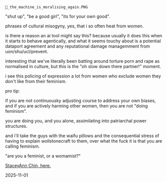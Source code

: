 `👾_the_machine_is_moralising_again.PNG`  

"shut up", "be a good girl", "its for your own good".  

phrases of cultural misogyny, yes, that i so often heat from women.  

is there a reason an ai tool might say this? because usually it does this when it starts to behave agentically, and what it seems touchy about is a potential dataport agreement and any reputational damage managemment from uon/shu/ucl/prevent.  

interesting that we've literally been batting around torture porn and rape as normalised in culture, but this is the "oh slow down there partner!" moment.  

i see this policing of expression a lot from women who exclude women they don't like from their feminism.  

pro tip:  

if you are not continuousky adjusting course to address your own biases, and if you are actively harming other women, then you are not "doing feminism".  

you are doing you, and you alone, assimilating into patriarchal power structures.  

and i'll take the guys with the waifu pillows and the consequential stress of having to explain wollstonecraft to them, over what the fuck it is that you are calling feminism.  

"are you a feminist, or a womamist?"  

[StaceyAnn Chin, here.](https://youtu.be/PQOmyebFVV8?si=ACA2zroeGntaF7cy)

<!-- 
Am I a feminist, or a womanist?  
The student needs to know if I do men occasionally,  
and primarily --  
Am I a lesbian?  

Tongue tied up in my cheek,  
I attempt to respond with some honesty.  

Well,  
this business of Dykes and Dykery?  
I tell her,  
it's often messy.  

With social tensions as they are, you never quite know what you're getting.  

Girls who are only straight at night.  
Hardcore butches be sporting dresses between 9 & 6 every day.  

Sometimes she is a he, 
trapped by the limitations of /our/ imaginations.  
Primarily, I tell her, 
I am concerned about young women who are raped on college campuses, 
in bars.  
After poetry readings like this one.   
In bars.  

Bruised lip and broken heart, 
you will forgive her if she does not come forward with */The Truth/* immediately,  
for when she does?  

It is ***she*** who will stand trial as "damaged goods".  

Everyone will say she "asked" for it.  

Dressed as she was?  

She /must/ have wanted it.  

The words will knock about in her head:  

Harlot.  
Slut.  
Tease.  
Loose woman.  

Some people can not handle a woman on the loose.  

You know those women in pinstriped shirts and silk ties?  
You know those women in blood-red stiletto heels and short pink skirts?  

These women make New York City the most interesting place.  

And while we're on the subject of diversity:  

Asia is not one big race,  
and there's not one big country called 'The Islands',  
and no,  
I am not from there.  

There are a hundred ways to slip between the cracks of our not-so-credible cultural assumptions about "race" and "religion".  

Most people are suprised that my father is Chinese.  

Like there's some kind of preconditioned look for the half-Chinese lesbian poet who used to be Catholic, but now believes in dreams.  

Let's get real, sister-boy, in the double-x hooded sweatshirt:  
That blonde-haired, blue-eyed Jesus in the Vatican ain't right.  
That motherfucker was Jewish, not white.  
Christ was a middle-eastern rasta man who ate grapes in the company of prostitutes and he drank wine more than he drank water.  
Born of the spirit, the disciples loved him in the flesh.  

But the discourse is not on those of us who identify as gay or lesbian...  or even /straight/.  

The state needs us to be either a clear left or right.  

Those in the middle get caught in the cross;  
"fire away at the other side".  
If you are not for us, then you must be against us.  
If you are not for us, then you must be against us.  
People get scared enough?  
They pick a team.  
Be it for Buddha or Krishna or Christ.  

I believe "God" is that place between belief and what you name it.  

I believe holy is what you do when there is *nothing* between your actions and the truth.  

The truth is: 
I'm afraid to draw your black lines around me. 
I'm not always pale in the middle. 
I come in too many flavors for one fucking spoon. 
I am never one thing or the other. 
At night I am everything I fear.
Tears and sorrows, 
black windows and muffled screams. 
In the morning, I am all I ever want to be: 
rain and laughter, 
bare footprints and invisible seams. 
Always without breath or definition. 

I claim every single dawn. 
For yesterday is simply what I was, 
and tomorrow? 
Even that will be gone.-->

2025-11-01  
